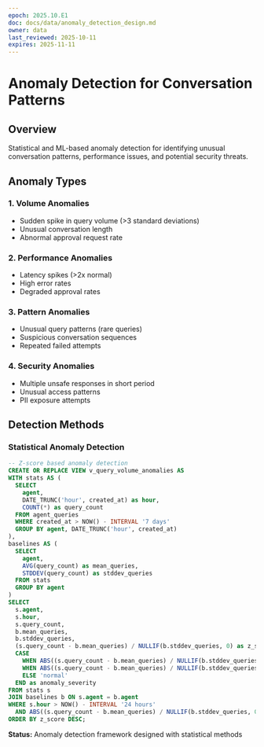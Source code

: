 ```yaml
---
epoch: 2025.10.E1
doc: docs/data/anomaly_detection_design.md
owner: data
last_reviewed: 2025-10-11
expires: 2025-11-11
---
```


# Anomaly Detection for Conversation Patterns

## Overview

Statistical and ML-based anomaly detection for identifying unusual conversation patterns, performance issues, and potential security threats.

## Anomaly Types

### 1. Volume Anomalies
- Sudden spike in query volume (>3 standard deviations)
- Unusual conversation length
- Abnormal approval request rate

### 2. Performance Anomalies
- Latency spikes (>2x normal)
- High error rates
- Degraded approval rates

### 3. Pattern Anomalies
- Unusual query patterns (rare queries)
- Suspicious conversation sequences
- Repeated failed attempts

### 4. Security Anomalies
- Multiple unsafe responses in short period
- Unusual access patterns
- PII exposure attempts

## Detection Methods

### Statistical Anomaly Detection

```sql
-- Z-score based anomaly detection
CREATE OR REPLACE VIEW v_query_volume_anomalies AS
WITH stats AS (
  SELECT 
    agent,
    DATE_TRUNC('hour', created_at) as hour,
    COUNT(*) as query_count
  FROM agent_queries
  WHERE created_at > NOW() - INTERVAL '7 days'
  GROUP BY agent, DATE_TRUNC('hour', created_at)
),
baselines AS (
  SELECT 
    agent,
    AVG(query_count) as mean_queries,
    STDDEV(query_count) as stddev_queries
  FROM stats
  GROUP BY agent
)
SELECT 
  s.agent,
  s.hour,
  s.query_count,
  b.mean_queries,
  b.stddev_queries,
  (s.query_count - b.mean_queries) / NULLIF(b.stddev_queries, 0) as z_score,
  CASE 
    WHEN ABS((s.query_count - b.mean_queries) / NULLIF(b.stddev_queries, 0)) > 3 THEN 'critical'
    WHEN ABS((s.query_count - b.mean_queries) / NULLIF(b.stddev_queries, 0)) > 2 THEN 'warning'
    ELSE 'normal'
  END as anomaly_severity
FROM stats s
JOIN baselines b ON s.agent = b.agent
WHERE s.hour > NOW() - INTERVAL '24 hours'
  AND ABS((s.query_count - b.mean_queries) / NULLIF(b.stddev_queries, 0)) > 2
ORDER BY z_score DESC;
```

**Status:** Anomaly detection framework designed with statistical methods

